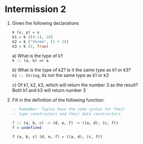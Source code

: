 Intermission 2
==============

1. Given the following declarations
   ```haskell
   k (x, y) = x
   k1 = k ((4-1), 10)
   k2 = k ("three", (1 + 2))
   k3 = k (3, True)
   ```
   a) What is the type of k?  
   `k :: (a, b) => a`
   
   b) What is the type of k2? Is it the same type as k1 or k3?  
   `k2 :: String`, its not the same type as k1 or k3
   
   c) Of k1, k2, k3, which will return the number 3 as the result?  
   Both k1 and k3 will return number 3
   
2. Fill in the definition of the following function:
   ```haskell
   -- Remember: Tuples have the same syntax for their
   -- type constructors and their data constructors.

   f :: (a, b, c) -> (d, e, f) -> ((a, d), (c, f))
   f = undefined
   ```
   ```haskell
   f (a, b, c) (d, e, f) = ((a, d), (c, f))
   ```
